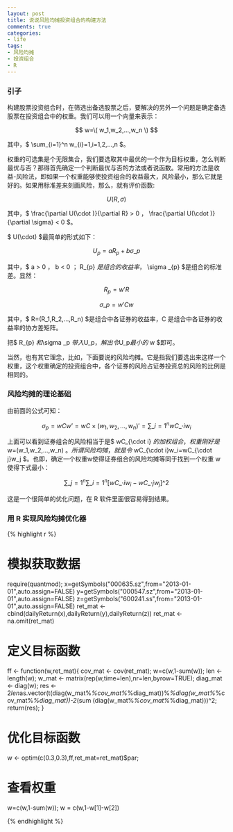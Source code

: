```yaml
---
layout: post
title: 说说风险均摊投资组合的构建方法
comments: true
categories:
- life
tags:
- 风险均摊
- 投资组合
- R
---
```



### 引子

构建股票投资组合时，在筛选出备选股票之后，要解决的另外一个问题是确定备选股票在投资组合中的权重。我们可以用一个向量来表示：

$$ w=\( w_1,w_2,...,w_n \) $$

其中，$ \sum\_{i=1}^n w_{i}=1,i=1,2,...,n $。

权重的可选集是个无限集合，我们要选取其中最优的一个作为目标权重，怎么判断最优与否？那得首先确定一个判断最优与否的方法或者说函数。常用的方法是收益-风险法，即如果一个权重能够使投资组合的收益最大，风险最小，那么它就是好的。如果用标准差来刻画风险，那么，就有评价函数:

$$ U(R,\sigma) $$

其中，$ \frac{\partial U(\cdot )}{\partial R} > 0 $，$ \frac{\partial U(\cdot )}{\partial \sigma} < 0 $。

$ U(\cdot) $最简单的形式如下：

$$
U_p = aR_{p} + b \sigma \_{p}
$$

其中，$ a > 0 $，$ b < 0 $；$ R_{p} $是组合的收益率，$ \sigma \_{p} $是组合的标准差。显然：

$$ R_{p} = w'R $$

$$
\sigma \_p = w'Cw
$$

其中，$ R=(R_1,R_2,...,R_n) $是组合中各证券的收益率，C 是组合中各证券的收益率的协方差矩阵。

把$ R_{p} $和$\sigma \_p $带入$U_p$，解出令$U_p$最小的$ w $即可。

当然，也有其它理念，比如，下面要说的风险均摊。它是指我们要选出来这样一个权重，这个权重确定的投资组合中，各个证券的风险占证券投资总的风险的比例是相同的。

### 风险均摊的理论基础

由前面的公式可知：

$$
\sigma_p = wCw’=wC \times (w_1,w_2,...,w_n)'=\sum\_{i=1}^n wC\_{\cdot i}w_i
$$

上面可以看到证券组合的风险相当于是$ wC\_{\cdot i} $的加权组合，权重刚好是$ w=(w_1,w_2,...,w_n) $。所谓风险均摊，就是令$ wC\_{\cdot i}w_i=wC\_{\cdot j}w_j $。也即，确定一个权重w使得证券组合的风险均摊等同于找到一个权重 w 使得下式最小：

$$
\sum\_{j=1}^n \sum\_{i=1}^n \left[ wC\_{\cdot i}w_i-wC\_{\cdot j}w_j \right]\^2
$$

这是一个很简单的优化问题，在 R 软件里面很容易得到结果。

### 用 R 实现风险均摊优化器

{% highlight r %}

# 模拟获取数据
require(quantmod);
x=getSymbols("000635.sz",from="2013-01-01",auto.assign=FALSE)
y=getSymbols("000547.sz",from="2013-01-01",auto.assign=FALSE)
z=getSymbols("600241.ss",from="2013-01-01",auto.assign=FALSE)
ret_mat <- cbind(dailyReturn(x),dailyReturn(y),dailyReturn(z))
ret_mat <- na.omit(ret_mat)

# 定义目标函数
ff <- function(w,ret_mat){
   cov_mat <- cov(ret_mat);
   w=c(w,1-sum(w));
   len <- length(w);
   w_mat <- matrix(rep(w,time=len),nr=len,byrow=TRUE);
   diag_mat <- diag(w);
   res <- 2*len*as.vector(t(diag(w_mat%*%cov_mat%*%diag_mat))%*%diag(w_mat%*%cov_mat%*%diag_mat))-2*(sum  (diag(w_mat%*%cov_mat%*%diag_mat)))^2;
   return(res);
 } 
 
# 优化目标函数
w <- optim(c(0.3,0.3),ff,ret_mat=ret_mat)$par;

# 查看权重
w=c(w,1-sum(w));
w = c(w,1-w[1]-w[2])

{% endhighlight %}


